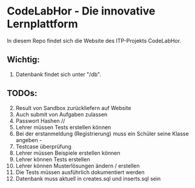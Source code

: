 # CodeLabHor - Die innovative Lernplattform

In diesem Repo findet sich die Website des ITP-Projekts CodeLabHor.

## Wichtig:

1. Datenbank findet sich unter "/db".

## TODOs:

2. Result von Sandbox zurückliefern auf Website
3. Auch submit von Aufgaben zulassen
4. Passwort Hashen //
6. Lehrer müssen Tests erstellen können
7. Bei der erstanmeldung (Registrierung) muss ein Schüler seine Klasse angeben -
8. Testcase überprüfung
9. Lehrer müssen Beispiele erstellen können
10. Lehrer können Tests erstellen
11. Lehrer können Musterlösungen ändern / erstellen
12. Die Tests müssen ausführlich dokumentiert werden
13. Datenbank muss aktuell in creates.sql und inserts.sql sein